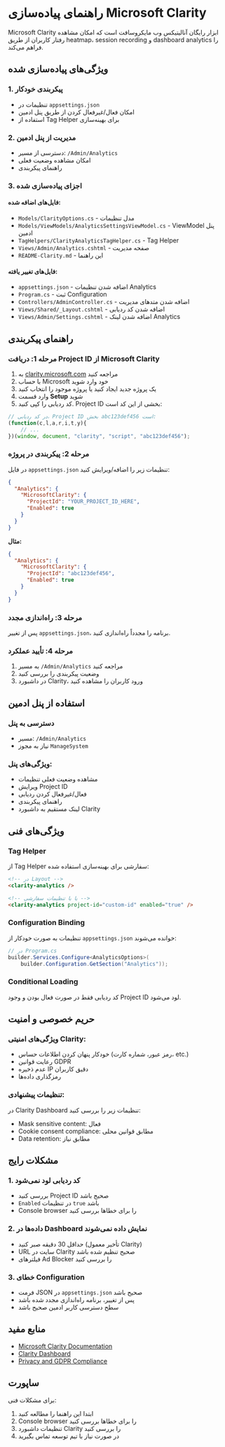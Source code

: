 # راهنمای پیاده‌سازی Microsoft Clarity

Microsoft Clarity ابزار رایگان آنالیتیکس وب مایکروسافت است که امکان مشاهده رفتار کاربران از طریق heatmap، session recording و dashboard analytics را فراهم می‌کند.

## ویژگی‌های پیاده‌سازی شده

### 1. پیکربندی خودکار
- تنظیمات در `appsettings.json`
- امکان فعال/غیرفعال کردن از طریق پنل ادمین
- استفاده از Tag Helper برای بهینه‌سازی

### 2. مدیریت از پنل ادمین
- دسترسی از مسیر: `/Admin/Analytics`
- امکان مشاهده وضعیت فعلی
- راهنمای پیکربندی

### 3. اجزای پیاده‌سازی شده

#### فایل‌های اضافه شده:
- `Models/ClarityOptions.cs` - مدل تنظیمات
- `Models/ViewModels/AnalyticsSettingsViewModel.cs` - ViewModel پنل ادمین
- `TagHelpers/ClarityAnalyticsTagHelper.cs` - Tag Helper
- `Views/Admin/Analytics.cshtml` - صفحه مدیریت
- `README-Clarity.md` - این راهنما

#### فایل‌های تغییر یافته:
- `appsettings.json` - اضافه شدن تنظیمات Analytics
- `Program.cs` - ثبت Configuration
- `Controllers/AdminController.cs` - اضافه شدن متدهای مدیریت
- `Views/Shared/_Layout.cshtml` - اضافه شدن کد ردیابی
- `Views/Admin/Settings.cshtml` - اضافه شدن لینک Analytics

## راهنمای پیکربندی

### مرحله 1: دریافت Project ID از Microsoft Clarity

1. به [clarity.microsoft.com](https://clarity.microsoft.com) مراجعه کنید
2. با حساب Microsoft خود وارد شوید
3. یک پروژه جدید ایجاد کنید یا پروژه موجود را انتخاب کنید
4. وارد قسمت **Setup** شوید
5. کد ردیابی را کپی کنید. Project ID بخشی از این کد است:

```javascript
// در کد ردیابی، Project ID بخش abc123def456 است:
(function(c,l,a,r,i,t,y){
    // ...
})(window, document, "clarity", "script", "abc123def456");
```

### مرحله 2: پیکربندی در پروژه

در فایل `appsettings.json` تنظیمات زیر را اضافه/ویرایش کنید:

```json
{
  "Analytics": {
    "MicrosoftClarity": {
      "ProjectId": "YOUR_PROJECT_ID_HERE",
      "Enabled": true
    }
  }
}
```

**مثال:**
```json
{
  "Analytics": {
    "MicrosoftClarity": {
      "ProjectId": "abc123def456",
      "Enabled": true
    }
  }
}
```

### مرحله 3: راه‌اندازی مجدد

پس از تغییر `appsettings.json`، برنامه را مجدداً راه‌اندازی کنید.

### مرحله 4: تأیید عملکرد

1. به مسیر `/Admin/Analytics` مراجعه کنید
2. وضعیت پیکربندی را بررسی کنید
3. در داشبورد Clarity، ورود کاربران را مشاهده کنید

## استفاده از پنل ادمین

### دسترسی به پنل
- مسیر: `/Admin/Analytics`
- نیاز به مجوز `ManageSystem`

### ویژگی‌های پنل:
- مشاهده وضعیت فعلی تنظیمات
- ویرایش Project ID
- فعال/غیرفعال کردن ردیابی
- راهنمای پیکربندی
- لینک مستقیم به داشبورد Clarity

## ویژگی‌های فنی

### Tag Helper
از Tag Helper سفارشی برای بهینه‌سازی استفاده شده:

```html
<!-- در Layout -->
<clarity-analytics />

<!-- یا با تنظیمات سفارشی -->
<clarity-analytics project-id="custom-id" enabled="true" />
```

### Configuration Binding
تنظیمات به صورت خودکار از `appsettings.json` خوانده می‌شوند:

```csharp
// در Program.cs
builder.Services.Configure<AnalyticsOptions>(
    builder.Configuration.GetSection("Analytics"));
```

### Conditional Loading
کد ردیابی فقط در صورت فعال بودن و وجود Project ID لود می‌شود.

## حریم خصوصی و امنیت

### ویژگی‌های امنیتی Clarity:
- خودکار پنهان کردن اطلاعات حساس (رمز عبور، شماره کارت، etc.)
- رعایت قوانین GDPR
- عدم ذخیره IP دقیق کاربران
- رمزگذاری داده‌ها

### تنظیمات پیشنهادی:
در Clarity Dashboard تنظیمات زیر را بررسی کنید:
- Mask sensitive content: فعال
- Cookie consent compliance: مطابق قوانین محلی
- Data retention: مطابق نیاز

## مشکلات رایج

### 1. کد ردیابی لود نمی‌شود
- بررسی کنید Project ID صحیح باشد
- `Enabled` در تنظیمات `true` باشد
- Console browser را برای خطاها بررسی کنید

### 2. داده‌ها در Dashboard نمایش داده نمی‌شوند
- حداقل 30 دقیقه صبر کنید (تأخیر معمول Clarity)
- URL سایت در Clarity صحیح تنظیم شده باشد
- فیلترهای Ad Blocker را بررسی کنید

### 3. خطای Configuration
- فرمت JSON در `appsettings.json` صحیح باشد
- پس از تغییر، برنامه راه‌اندازی مجدد شده باشد
- سطح دسترسی کاربر ادمین صحیح باشد

## منابع مفید

- [Microsoft Clarity Documentation](https://docs.microsoft.com/en-us/clarity/)
- [Clarity Dashboard](https://clarity.microsoft.com)
- [Privacy and GDPR Compliance](https://docs.microsoft.com/en-us/clarity/privacy)

## ساپورت

برای مشکلات فنی:
1. ابتدا این راهنما را مطالعه کنید
2. Console browser را برای خطاها بررسی کنید  
3. تنظیمات داشبورد Clarity را بررسی کنید
4. در صورت نیاز با تیم توسعه تماس بگیرید
